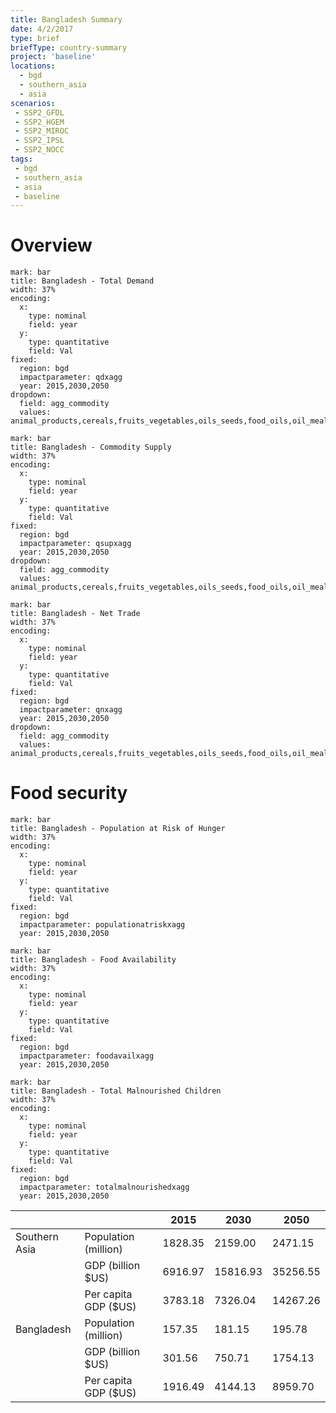 ```yaml
---
title: Bangladesh Summary
date: 4/2/2017
type: brief
briefType: country-summary
project: 'baseline'
locations:
  - bgd
  - southern_asia
  - asia
scenarios:
 - SSP2_GFDL
 - SSP2_HGEM
 - SSP2_MIROC
 - SSP2_IPSL
 - SSP2_NOCC
tags:
 - bgd
 - southern_asia
 - asia
 - baseline
---
```

# Overview 

```chart
mark: bar
title: Bangladesh - Total Demand
width: 37%
encoding:
  x:
    type: nominal
    field: year
  y:
    type: quantitative
    field: Val
fixed:
  region: bgd
  impactparameter: qdxagg
  year: 2015,2030,2050
dropdown:
  field: agg_commodity
  values: animal_products,cereals,fruits_vegetables,oils_seeds,food_oils,oil_meals,other,pulses,roots_tubers,sugar
```

```chart
mark: bar
title: Bangladesh - Commodity Supply
width: 37%
encoding:
  x:
    type: nominal
    field: year
  y:
    type: quantitative
    field: Val
fixed:
  region: bgd
  impactparameter: qsupxagg
  year: 2015,2030,2050
dropdown:
  field: agg_commodity
  values: animal_products,cereals,fruits_vegetables,oils_seeds,food_oils,oil_meals,other,pulses,roots_tubers,sugar
```

```chart
mark: bar
title: Bangladesh - Net Trade
width: 37%
encoding:
  x:
    type: nominal
    field: year
  y:
    type: quantitative
    field: Val
fixed:
  region: bgd
  impactparameter: qnxagg
  year: 2015,2030,2050
dropdown:
  field: agg_commodity
  values: animal_products,cereals,fruits_vegetables,oils_seeds,food_oils,oil_meals,other,pulses,roots_tubers,sugar
```

# Food security

```chart
mark: bar
title: Bangladesh - Population at Risk of Hunger
width: 37%
encoding:
  x:
    type: nominal
    field: year
  y:
    type: quantitative
    field: Val
fixed:
  region: bgd
  impactparameter: populationatriskxagg
  year: 2015,2030,2050
```

```chart
mark: bar
title: Bangladesh - Food Availability
width: 37%
encoding:
  x:
    type: nominal
    field: year
  y:
    type: quantitative
    field: Val
fixed:
  region: bgd
  impactparameter: foodavailxagg
  year: 2015,2030,2050
```

```chart
mark: bar
title: Bangladesh - Total Malnourished Children
width: 37%
encoding:
  x:
    type: nominal
    field: year
  y:
    type: quantitative
    field: Val
fixed:
  region: bgd
  impactparameter: totalmalnourishedxagg
  year: 2015,2030,2050
```

|   |   | 2015 | 2030 | 2050 |
|---|---|---|---|---|
| Southern Asia | Population (million) | 1828.35 | 2159.00 | 2471.15 |
|  | GDP (billion $US) | 6916.97 | 15816.93 | 35256.55 |
|  | Per capita GDP ($US) | 3783.18 | 7326.04 | 14267.26 |
| Bangladesh | Population (million) | 157.35 | 181.15 | 195.78 |
|  | GDP (billion $US) | 301.56 | 750.71 | 1754.13 |
|  | Per capita GDP ($US) | 1916.49| 4144.13| 8959.70|